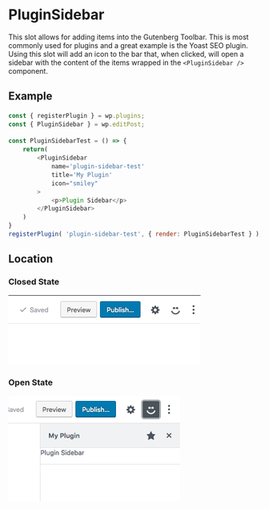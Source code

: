 # PluginSidebar

This slot allows for adding items into the Gutenberg Toolbar. This is most commonly used for plugins and a great example is the Yoast SEO plugin.
Using this slot will add an icon to the bar that, when clicked, will open a sidebar with the content of the items wrapped in the `<PluginSidebar />` component.

## Example

```js
const { registerPlugin } = wp.plugins;
const { PluginSidebar } = wp.editPost;

const PluginSidebarTest = () => {
	return(
		<PluginSidebar
			name='plugin-sidebar-test'
			title='My Plugin'
			icon="smiley"
		>
			<p>Plugin Sidebar</p>
		</PluginSidebar>
	)
}
registerPlugin( 'plugin-sidebar-test', { render: PluginSidebarTest } );

```
## Location

### Closed State

![Closed State](/docs/designers-developers/assets/plugin-sidebar-closed-state.png?raw=true)

### Open State

![Open State](/docs/designers-developers//assets/plugin-sidebar-open-state.png?raw=true)
